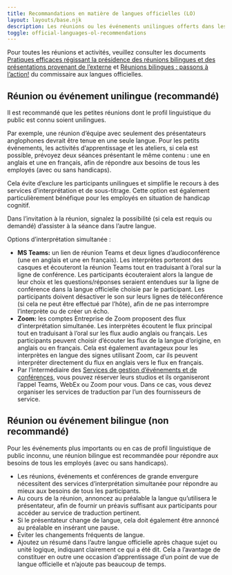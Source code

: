 ```yaml
---
title: Recommandations en matière de langues officielles (LO)
layout: layouts/base.njk
description: Les réunions ou les événements unilingues offerts dans les deux langues officielles (anglais et fran&ccedil;ais) sont à privilégier. Il y a cependant des meilleures pratiques à suivre lorsqu’il s’agit de bilinguisme.
toggle: official-languages-ol-recommendations
---
```


Pour toutes les réunions et activités, veuillez consulter les documents [Pratiques efficaces régissant la présidence des réunions bilingues et des présentations provenant de l’externe](https://www.clo-ocol.gc.ca/fr/ressources/fonctionnaires/reunions-bilingue) et [Réunions bilingues : passons à l’action!](https://www.clo-ocol.gc.ca/fr/ressources/fonctionnaires/outil-reunions-bilingue) du commissaire aux langues officielles.

## Réunion ou événement unilingue (recommandé)

Il est recommandé que les petites réunions dont le profil linguistique du public est connu soient unilingues.

Par exemple, une réunion d’équipe avec seulement des présentateurs anglophones devrait être tenue en une seule langue. Pour les petits événements, les activités d’apprentissage et les ateliers, si cela est possible, prévoyez deux séances présentant le même contenu : une en anglais et une en français, afin de répondre aux besoins de tous les employés (avec ou sans handicaps).

Cela évite d’exclure les participants unilingues et simplifie le recours à des services d’interprétation et de sous-titrage. Cette option est également particulièrement bénéfique pour les employés en situation de handicap cognitif.

Dans l’invitation à la réunion, signalez la possibilité (si cela est requis ou demandé) d’assister à la séance dans l’autre langue.

Options d’interprétation simultanée :

- **MS Teams:** un lien de réunion Teams et deux lignes d’audioconférence (une en anglais et une en français). Les interprètes porteront des casques et écouteront la réunion Teams tout en traduisant à l’oral sur la ligne de conférence. Les participants écouteraient alors la langue de leur choix et les questions/réponses seraient entendues sur la ligne de conférence dans la langue officielle choisie par le participant. Les participants doivent désactiver le son sur leurs lignes de téléconférence (si cela ne peut être effectué par l’hôte), afin de ne pas interrompre l’interprète ou de créer un écho.
- **Zoom:** les comptes Entreprise de Zoom proposent des flux d’interprétation simultanée. Les interprètes écoutent le flux principal tout en traduisant à l’oral sur les flux audio anglais ou français. Les participants peuvent choisir d’écouter les flux de la langue d’origine, en anglais ou en français. Cela est également avantageux pour les interprètes en langue des signes utilisant Zoom, car ils peuvent interpréter directement du flux en anglais vers le flux en français.
- Par l’intermédiaire des [Services de gestion d’événements et de conférences](https://www.tpsgc-pwgsc.gc.ca/biens-property/gec-ecm/index-fra.html), vous pouvez réserver leurs studios et ils organiseront l’appel Teams, WebEx ou Zoom pour vous. Dans ce cas, vous devez organiser les services de traduction par l’un des fournisseurs de service.

## Réunion ou événement bilingue (non recommandé)

Pour les événements plus importants ou en cas de profil linguistique de public inconnu, une réunion bilingue est recommandée pour répondre aux besoins de tous les employés (avec ou sans handicaps).

- Les réunions, événements et conférences de grande envergure nécessitent des services d’interprétation simultanée pour répondre au mieux aux besoins de tous les participants.
- Au cours de la réunion, annoncez au préalable la langue qu’utilisera le présentateur, afin de fournir un préavis suffisant aux participants pour accéder au service de traduction pertinent.
- Si le présentateur change de langue, cela doit également être annoncé au préalable en insérant une pause.
- Éviter les changements fréquents de langue.
- Ajoutez un résumé dans l’autre langue officielle après chaque sujet ou unité logique, indiquant clairement ce qui a été dit. Cela a l’avantage de constituer en outre une occasion d’apprentissage d’un point de vue de langue officielle et n’ajoute pas beaucoup de temps.

